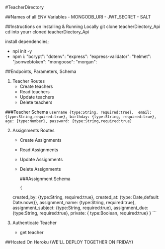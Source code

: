 #TeacherDirectory

##Names of all ENV Variables
    - MONGODB_URI
    - JWT_SECRET
    - SALT

##Instructions on Installing & Running Locally
git clone teacherDiectory_Api
cd into yourr cloned teacherDiectory_Api

install dependencies;
- npi init -y
- npm i:
    "bcrypt":
    "dotenv":
    "express": 
    "express-validator": 
    "helmet":
    "jsonwebtoken": 
    "mongoose":
    "morgan": 
    
##Endpoints, Parameters, Schema

1. Teacher Routes
    - Create teachers
    - Read teachers
    - Update teachers
    - Delete teachers

###Teacher Schema
         ```
    username {type:String, required:true}, 
    email: {type:String,required:true},
    birthday: {type:String, required:true},
    age: {type:Number},
    password: {type:String,required:true}
        ```
     

2. Assignments Routes
    - Create Assignments
    - Read Assignments
    - Update Assignments
    - Delete Assignments

        ###Assignment Schema
         ```
        {
    created_by: {type:String, required:true},
    created_at: {type: Date,default: Date.now()},
    assignment_name: {type:String, required:true},
    assignment_subject: {type:String, required:true},
    assignment_due: {type:String, required:true},
    private: { type:Boolean, required:true}
        }
        ```

3. Authenticate Teacher
    - get teacher
    

##Hosted On Heroku (WE'LL DEPLOY TOGETHER ON FRIDAY)
